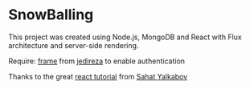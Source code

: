 # SnowBalling

This project was created using Node.js, MongoDB and React with Flux architecture and server-side rendering.

Require: [frame](https://github.com/jedireza/frame) from [jedireza](https://github.com/jedireza) to enable authentication

Thanks to the great [react tutorial](http://sahatyalkabov.com/create-a-character-voting-app-using-react-nodejs-mongodb-and-socketio/#step-19-deployment) from [Sahat Yalkabov](https://github.com/sahat)